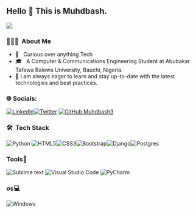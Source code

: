 ## Hello 👋 This is Muhdbash.
<p align="left"> <img src="https://komarev.com/ghpvc/?username=Muhdbash3&label=Views&color=blue&style=plastic" /> </p>

### 👨🏻‍💻 &nbsp;About Me 
- 🤔 &nbsp; Curious over anything Tech
- 🎓 &nbsp; A Computer & Communications Engineering Student at Abubakar Tafawa Balewa University, Bauchi, Nigeria.
- 🌱 I am always eager to learn and stay up-to-date with the latest technologies and best practices.

### 🌐 Socials:
[![LinkedIn](https://img.shields.io/badge/LinkedIn-%230077B5.svg?logo=linkedin&logoColor=white)](https://linkedin.com/in/https://www.linkedin.com/in/muhdbash3)[![Twitter](https://img.shields.io/badge/Twitter-%231DA1F2.svg?logo=Twitter&logoColor=white)](https://twitter.com/https://twitter.com/Muhdbashh) 
[![GitHub Muhdbash3](https://img.shields.io/github/followers/Muhdbash3?label=follow&style=social)](https://github.com/Muhdbash3)

### 🛠 &nbsp;Tech Stack


  ![Python](https://img.shields.io/badge/python-3670A0?style=flat&logo=python&logoColor=ffdd54)  ![HTML5](https://img.shields.io/badge/-HTML5-333333?style=flat&logo=HTML5)![CSS3](https://img.shields.io/badge/-CSS-333333?style=flat&logo=CSS3&logoColor=1572B6)![Bootstrap](https://img.shields.io/badge/bootstrap-%23563D7C.svg?style=flat&logo=bootstrap&logoColor=white)![Django](https://img.shields.io/badge/django-%23092E20.svg?style=flat&logo=django&logoColor=white)![Postgres](https://img.shields.io/badge/postgres-%23316192.svg?style=for-the-flat&logo=postgresql&logoColor=white)
 


### Tools🔧 &nbsp;
![Sublime text](https://img.shields.io/badge/sublime_text-%23575757.svg?&style=for-the-flat-badge&logo=sublime-text&logoColor=important)
 ![Visual Studio Code](https://img.shields.io/badge/Visual%20Studio%20Code-0078d7.svg?style=for-the-flat&logo=visual-studio-code&logoColor=white)
 ![PyCharm](https://img.shields.io/badge/pycharm-143?style=for-the-flat&logo=pycharm&logoColor=black&color=black&labelColor=green)
### os💻 &nbsp;
![Windows](https://img.shields.io/badge/Windows-0078D6?style=for-the-round-badge&logo=windows&logoColor=white)
<br/>
